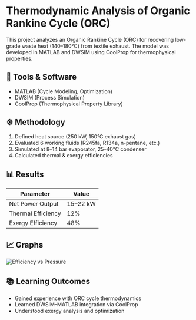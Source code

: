 # Thermodynamic Analysis of Organic Rankine Cycle (ORC)

This project analyzes an Organic Rankine Cycle (ORC) for recovering low-grade waste heat (140–180°C) from textile exhaust. 
The model was developed in MATLAB and DWSIM using CoolProp for thermophysical properties.

## 🔧 Tools & Software
- MATLAB (Cycle Modeling, Optimization)
- DWSIM (Process Simulation)
- CoolProp (Thermophysical Property Library)

## ⚙️ Methodology
1. Defined heat source (250 kW, 150°C exhaust gas)
2. Evaluated 6 working fluids (R245fa, R134a, n-pentane, etc.)
3. Simulated at 8–14 bar evaporator, 25–40°C condenser
4. Calculated thermal & exergy efficiencies

## 📊 Results
| Parameter | Value |
|------------|--------|
| Net Power Output | 15–22 kW |
| Thermal Efficiency | 12% |
| Exergy Efficiency | 48% |

## 📈 Graphs
![Efficiency vs Pressure](Results/efficiency_plot.png)

## 📚 Learning Outcomes
- Gained experience with ORC cycle thermodynamics
- Learned DWSIM–MATLAB integration via CoolProp
- Understood exergy analysis and optimization
